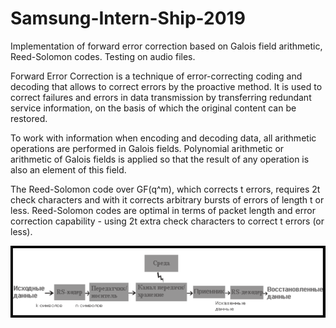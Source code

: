 # Samsung-Intern-Ship-2019

Implementation of forward error correction based on Galois field arithmetic, Reed-Solomon codes. Testing on audio files.

Forward Error Correction is a technique of error-correcting coding and decoding that allows to correct errors by the proactive method. It is used to correct failures and errors in data transmission by transferring redundant service information, on the basis of which the original content can be restored.

To work with information when encoding and decoding data, all arithmetic operations are performed in Galois fields. Polynomial arithmetic or arithmetic of Galois fields is applied so that the result of any operation is also an element of this field.

The Reed-Solomon code over GF(q^m), which corrects t errors, requires 2t check characters and with it corrects arbitrary bursts of errors of length t or less. Reed-Solomon codes are optimal in terms of packet length and error correction capability - using 2t extra check characters to correct t errors (or less).

![](data/Screenshot_2.png)

